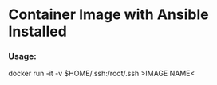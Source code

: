 # Container Image with Ansible Installed

### Usage:
docker run -it -v $HOME/.ssh:/root/.ssh >IMAGE NAME<
